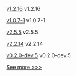 
[v1.2.16](https://github.com/hyperledger/firefly-sdk-nodejs/releases/tag/v1.2.16) v1.2.16

[v1.0.7-1](https://github.com/hyperledger-labs/fabric-operator/releases/tag/v1.0.7-1) v1.0.7-1

[v2.5.5](https://github.com/hyperledger/fabric/releases/tag/v2.5.5) v2.5.5

[v2.2.14](https://github.com/hyperledger/fabric/releases/tag/v2.2.14) v2.2.14

[v0.2.0-dev.5](https://github.com/hyperledger/anoncreds-rs/releases/tag/v0.2.0-dev.5) v0.2.0-dev.5


[See more >>>](https://start-here.hyperledger.org/releases)
